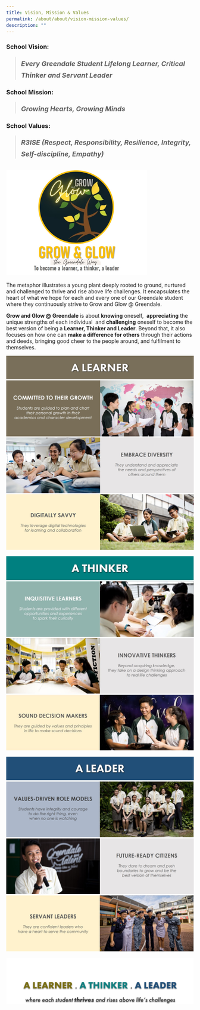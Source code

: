 ```yaml
---
title: Vision, Mission & Values
permalink: /about/about/vision-mission-values/
description: ""
---
```

### School Vision:

<blockquote><p><span style="font-size: 26px;"><em><span style="font-size: 18px;"><strong>Every Greendale Student Lifelong Learner, Critical Thinker and Servant Leader</strong></span></em></span></p></blockquote>

### School Mission:

<blockquote><p><span style="font-size: 26px;"><em><span style="font-size: 18px;"><strong>Growing Hearts, Growing Minds</strong></span></em></span></p></blockquote>

### School Values:

<blockquote><p><span style="font-size: 26px;"><em><span style="font-size: 18px;"><strong>R3ISE (Respect, Responsibility, Resilience, Integrity, Self-discipline, Empathy)</strong></span></em></span></p></blockquote>
<br>
<img src="/images/GG_new_2.jpg" style="width:75%">

The metaphor illustrates a young plant deeply rooted to ground, nurtured and challenged to thrive and rise above life challenges. It encapsulates the heart of what we hope for each and every one of our Greendale student where they continuously strive to Grow and Glow @ Greendale.

**Grow and Glow @ Greendale** is about **knowing** oneself,  **appreciating** the unique strengths of each individual  and **challenging** oneself to become the best version of being a **Learner, Thinker and Leader**. Beyond that, it also focuses on how one can **make a difference for others** through their actions and deeds, bringing good cheer to the people around, and fulfilment to themselves.

![](/images/learner.png)
![](/images/Learner-1.jpg)
![](/images/Learner-2.jpg)
![](/images/Learner-3.jpg)

![](/images/thinker.png)
![](/images/thinker-1.jpg)
![](/images/thinker-2.jpg)
![](/images/thinker-3.jpg)

![](/images/leader.png)
![](/images/Leader-1.jpg)
![](/images/Leader-2.jpg)
![](/images/Leader-3.jpg)

![](/images/banner.png)